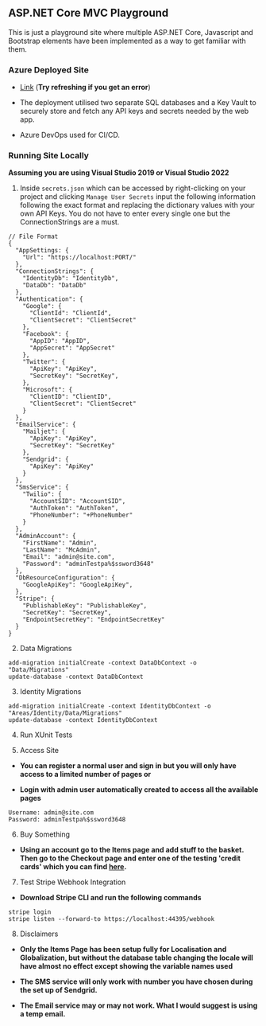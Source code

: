 ## ASP.NET Core MVC Playground

This is just a playground site where multiple ASP.NET Core, Javascript and Bootstrap elements have been implemented as a way to get familiar with them.

### Azure Deployed Site

* [Link](https://aspcoreplayground.azurewebsites.net/) (**Try refreshing if you get an error**)

* The deployment utilised two separate SQL databases and a Key Vault to securely store and fetch any API keys and secrets needed by the web app.

* Azure DevOps used for CI/CD.

### Running Site Locally

**Assuming you are using Visual Studio 2019 or Visual Studio 2022**

1. Inside `secrets.json` which can be accessed by right-clicking on your project and clicking `Manage User Secrets`
input the following information following the exact format and replacing the dictionary values with your own API Keys. You do not have to enter every single one but the ConnectionStrings are a must.

```
// File Format
{
  "AppSettings: {
    "Url": "https://localhost:PORT/"
  },
  "ConnectionStrings": {
    "IdentityDb": "IdentityDb",
    "DataDb": "DataDb"
  },
  "Authentication": {
    "Google": {
      "ClientId": "ClientId",
      "ClientSecret": "ClientSecret"
    },
    "Facebook": {
      "AppID": "AppID",
      "AppSecret": "AppSecret"
    },
    "Twitter": {
      "ApiKey": "ApiKey",
      "SecretKey": "SecretKey",
    },
    "Microsoft": {
      "ClientID": "ClientID",
      "ClientSecret": "ClientSecret"
    }
  },
  "EmailService": {
    "Mailjet": {
      "ApiKey": "ApiKey",
      "SecretKey": "SecretKey"
    },
    "Sendgrid": {
      "ApiKey": "ApiKey"
    }
  },
  "SmsService": {
    "Twilio": {
      "AccountSID": "AccountSID",
      "AuthToken": "AuthToken",
      "PhoneNumber": "+PhoneNumber"
    }
  },
  "AdminAccount": {
    "FirstName": "Admin",
    "LastName": "McAdmin",
    "Email": "admin@site.com",
    "Password": "adminTestpa%$ssword3648"
  },
  "DbResourceConfiguration": {
    "GoogleApiKey": "GoogleApiKey",
  },
  "Stripe": {
    "PublishableKey": "PublishableKey",
    "SecretKey": "SecretKey",
    "EndpointSecretKey": "EndpointSecretKey"
  }
}
```

2. Data Migrations

```
add-migration initialCreate -context DataDbContext -o "Data/Migrations"
update-database -context DataDbContext
```

3. Identity Migrations

```
add-migration initialCreate -context IdentityDbContext -o "Areas/Identity/Data/Migrations"
update-database -context IdentityDbContext
```
4. Run XUnit Tests

5. Access Site

* **You can register a normal user and sign in but you will only have access to a limited number of pages or**

* **Login with admin user automatically created to access all the available pages**

```
Username: admin@site.com
Password: adminTestpa%$ssword3648
```

6. Buy Something

* **Using an account go to the Items page and add stuff to the basket. Then go to the Checkout page and enter one of the testing 'credit cards' which you can find [here](https://stripe.com/docs/checkout/quickstart#testing).**

7. Test Stripe Webhook Integration

* **Download Stripe CLI and run the following commands**

```
stripe login
stripe listen --forward-to https://localhost:44395/webhook
```

8. Disclaimers

* **Only the Items Page has been setup fully for Localisation and Globalization, but without the database table changing the locale will have almost no effect except showing the variable names used**

* **The SMS service will only work with number you have chosen during the set up of Sendgrid.**

* **The Email service may or may not work. What I would suggest is using a temp email.**
